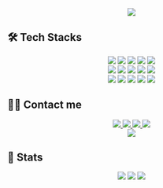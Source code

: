 <div align= "center">
    <img src="https://capsule-render.vercel.app/api?type=waving&color=gradient&height=240&text=Yujin%20Jeong&animation=&fontColor=ffffff&fontSize=70" />
</div>

## 🛠️ Tech Stacks

<div align= "center">
    <img src="https://img.shields.io/badge/C-A8B9CC?style=for-the-badge&logo=C&logoColor=white">
    <img src="https://img.shields.io/badge/C++-00599C?style=for-the-badge&logo=C%2B%2B&logoColor=white">
    <img src="https://img.shields.io/badge/Docker-2496ED?style=for-the-badge&logo=Docker&logoColor=white">
    <img src="https://img.shields.io/badge/Figma-F24E1E?style=for-the-badge&logo=Figma&logoColor=white">
    <img src="https://img.shields.io/badge/Git-F05032?style=for-the-badge&logo=Git&logoColor=white">
    <br/>
    <img src="https://img.shields.io/badge/Github-181717?style=for-the-badge&logo=Github&logoColor=white">
    <img src="https://img.shields.io/badge/Jupyter-F37626?style=for-the-badge&logo=Jupyter&logoColor=white">
    <img src="https://img.shields.io/badge/Linux-FCC624?style=for-the-badge&logo=Linux&logoColor=white">
    <img src="https://img.shields.io/badge/MySQL-4479A1?style=for-the-badge&logo=MySQL&logoColor=white">
    <img src="https://img.shields.io/badge/Notion-000000?style=for-the-badge&logo=Notion&logoColor=white">
    <br/>
    <img src="https://img.shields.io/badge/Oracle-F80000?style=for-the-badge&logo=Oracle&logoColor=white">
    <img src="https://img.shields.io/badge/Python-3776AB?style=for-the-badge&logo=Python&logoColor=white">
    <img src="https://img.shields.io/badge/R-276DC3?style=for-the-badge&logo=R&logoColor=white">
    <img src="https://img.shields.io/badge/Slack-4A154B?style=for-the-badge&logo=Slack&logoColor=white">
    <img src="https://img.shields.io/badge/PyTorch-EE4C2C?style=for-the-badge&logo=PyTorch&logoColor=white">
</div>

## 🧑‍💻 Contact me

<div align= "center">
    <a href=https://velog.io/@jeongyj> 
        <img src="https://img.shields.io/badge/Velog-20C997?style=for-the-badge&logo=Velog&logoColor=white&link=https://velog.io/@jeongyj"> 
    </a>
    <a href=mailto:jungyj0823@gmail.com> 
        <img src="https://img.shields.io/badge/Gmail-EA4335?style=for-the-badge&logo=Gmail&logoColor=white&link=mailto:jungyj0823@gmail.com"> 
    </a>
    <a href=https://plump-animal-78c.notion.site/13777470da4b8084becafb7ed9f8d4ea> 
        <img src="https://img.shields.io/badge/Notion-000000?style=for-the-badge&logo=Notion&logoColor=white&link=https://plump-animal-78c.notion.site/13777470da4b8084becafb7ed9f8d4ea"> 
    </a>
    <a href=www.linkedin.com/in/ujin823> 
        <img src="https://img.shields.io/badge/LinkedIn-0A66C2?style=for-the-badge&logo=LinkedIn&logoColor=white&link=www.linkedin.com/in/ujin823"> 
    </a>
</div> 
    
<div align= "center"> 
    <a href="https://hits.seeyoufarm.com"> 
        <img src="https://hits.seeyoufarm.com/api/count/incr/badge.svg?url=https%3A%2F%2Fgithub.com%2Fuzlnee%2F&count_bg=%23000000&title_bg=%23000000&icon=github.svg&icon_color=%23FFFFFF&title=GitHub&edge_flat=false"/>
    </a>
</div> 

## 🏅 Stats
<div align= "center"> 
    <img src="https://github-readme-stats.vercel.app/api?username=uzlnee&bg_color=180,00000000,&title_color=000000&text_color=000000" /> 
    <img src="https://github-readme-stats.vercel.app/api/top-langs/?username=uzlnee&layout=compact&bg_color=180,00000000,&title_color=000000&text_color=000000" /> 
    <a href="https://solved.ac/ujn524">
        <img src="http://mazassumnida.wtf/api/v2/generate_badge?boj=ujn524" />
    </a>    
</div>
    
